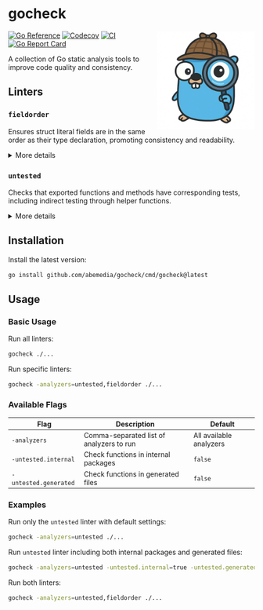 # gocheck

<img align="right" width="200" alt="" src="assets/logo.png">

[![Go Reference](https://pkg.go.dev/badge/github.com/abemedia/gocheck.svg)](https://pkg.go.dev/github.com/abemedia/gocheck)
[![Codecov](https://codecov.io/gh/abemedia/gocheck/branch/master/graph/badge.svg)](https://codecov.io/gh/abemedia/gocheck)
[![CI](https://github.com/abemedia/gocheck/actions/workflows/test.yml/badge.svg)](https://github.com/abemedia/gocheck/actions/workflows/test.yml)
[![Go Report Card](https://goreportcard.com/badge/github.com/abemedia/gocheck)](https://goreportcard.com/report/github.com/abemedia/gocheck)

A collection of Go static analysis tools to improve code quality and consistency.

## Linters

### `fieldorder`

Ensures struct literal fields are in the same order as their type declaration, promoting consistency and readability.

<details>
<summary>More details</summary>

#### Example

```go
type Person struct {
    Name string
    Age  int
    City string
}

// ❌ Fields out of order
person := Person{
    Age:  30,
    Name: "John",  // Should come before Age
    City: "NYC",
}

// ✅ Fields in correct order
person := Person{
    Name: "John",
    Age:  30,
    City: "NYC",
}
```

</details>

### `untested`

Checks that exported functions and methods have corresponding tests, including indirect testing through helper functions.

<details>
<summary>More details</summary>

#### Example

```go
// main.go
package main

// ✅ Function has tests
func ExportedFunction() string {
    return "hello"
}

// ❌ Function has no tests
func ExportedUntested() string {
    return "not tested"
}

// main_test.go
package main

import "testing"

func TestExportedFunction(t *testing.T) {
    result := ExportedFunction()
    if result != "hello" {
        t.Errorf("expected hello, got %s", result)
    }
}
```

</details>

## Installation

Install the latest version:

```bash
go install github.com/abemedia/gocheck/cmd/gocheck@latest
```

## Usage

### Basic Usage

Run all linters:

```bash
gocheck ./...
```

Run specific linters:

```bash
gocheck -analyzers=untested,fieldorder ./...
```

### Available Flags

| Flag                  | Description                              | Default                 |
| --------------------- | ---------------------------------------- | ----------------------- |
| `-analyzers`          | Comma-separated list of analyzers to run | All available analyzers |
| `-untested.internal`  | Check functions in internal packages     | `false`                 |
| `-untested.generated` | Check functions in generated files       | `false`                 |

### Examples

Run only the `untested` linter with default settings:

```bash
gocheck -analyzers=untested ./...
```

Run `untested` linter including both internal packages and generated files:

```bash
gocheck -analyzers=untested -untested.internal=true -untested.generated=true ./...
```

Run both linters:

```bash
gocheck -analyzers=untested,fieldorder ./...
```
